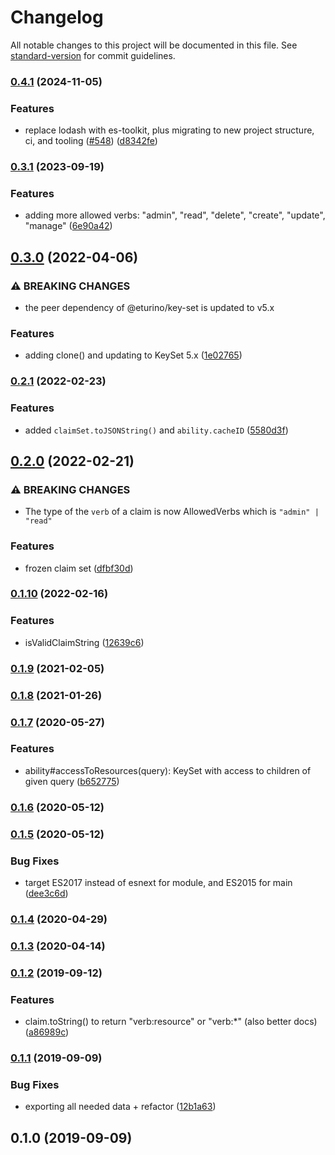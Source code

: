 # Changelog

All notable changes to this project will be documented in this file. See [standard-version](https://github.com/conventional-changelog/standard-version) for commit guidelines.

### [0.4.1](https://github.com/eturino/claims.ts/compare/v0.3.1...v0.4.1) (2024-11-05)


### Features

* replace lodash with es-toolkit, plus migrating to new project structure, ci, and tooling ([#548](https://github.com/eturino/claims.ts/issues/548)) ([d8342fe](https://github.com/eturino/claims.ts/commit/d8342fe3bdfcd70192a4a2eed79b3cc038087c6d))

### [0.3.1](https://github.com/eturino/claims.ts/compare/v0.3.0...v0.3.1) (2023-09-19)


### Features

* adding more allowed verbs: "admin", "read", "delete", "create", "update", "manage" ([6e90a42](https://github.com/eturino/claims.ts/commit/6e90a42a9fc6f7b59d26ffd93b78ef9b35050322))

## [0.3.0](https://github.com/eturino/claims.ts/compare/v0.2.1...v0.3.0) (2022-04-06)


### ⚠ BREAKING CHANGES

* the peer dependency of @eturino/key-set is updated to v5.x

### Features

* adding clone() and updating to KeySet 5.x ([1e02765](https://github.com/eturino/claims.ts/commit/1e02765af382e53851c433458328b50340be7edb))

### [0.2.1](https://github.com/eturino/claims.ts/compare/v0.2.0...v0.2.1) (2022-02-23)


### Features

* added `claimSet.toJSONString()` and `ability.cacheID` ([5580d3f](https://github.com/eturino/claims.ts/commit/5580d3f83ca0680cd4b49d5447128f0d5034317a))

## [0.2.0](https://github.com/eturino/claims.ts/compare/v0.1.10...v0.2.0) (2022-02-21)


### ⚠ BREAKING CHANGES

* The type of the `verb` of a claim is now AllowedVerbs which is `"admin" | "read"`

### Features

* frozen claim set ([dfbf30d](https://github.com/eturino/claims.ts/commit/dfbf30d278dd18fbbbbeee33a8e7e2c50bfd5fd1))

### [0.1.10](https://github.com/eturino/claims.ts/compare/v0.1.9...v0.1.10) (2022-02-16)


### Features

* isValidClaimString ([12639c6](https://github.com/eturino/claims.ts/commit/12639c69c07d838705ec01c1ac414c823f177b91))

### [0.1.9](https://github.com/eturino/claims.ts/compare/v0.1.8...v0.1.9) (2021-02-05)

### [0.1.8](https://github.com/eturino/claims.ts/compare/v0.1.7...v0.1.8) (2021-01-26)

### [0.1.7](https://github.com/eturino/claims.ts/compare/v0.1.6...v0.1.7) (2020-05-27)


### Features

* ability#accessToResources(query): KeySet<string> with access to children of given query ([b652775](https://github.com/eturino/claims.ts/commit/b65277529c565f0d0d9ba30b9d0b1b83695d5321))

### [0.1.6](https://github.com/eturino/claims.ts/compare/v0.1.5...v0.1.6) (2020-05-12)

### [0.1.5](https://github.com/eturino/claims.ts/compare/v0.1.4...v0.1.5) (2020-05-12)


### Bug Fixes

* target ES2017 instead of esnext for module, and ES2015 for main ([dee3c6d](https://github.com/eturino/claims.ts/commit/dee3c6dc869c2c7f9a9a28f4038027c20c4c9765))

### [0.1.4](https://github.com/eturino/claims.ts/compare/v0.1.3...v0.1.4) (2020-04-29)

### [0.1.3](https://github.com/eturino/claims.ts/compare/v0.1.2...v0.1.3) (2020-04-14)

### [0.1.2](https://github.com/eturino/claims.ts/compare/v0.1.1...v0.1.2) (2019-09-12)


### Features

* claim.toString() to return "verb:resource" or "verb:*" (also better docs) ([a86989c](https://github.com/eturino/claims.ts/commit/a86989c))

### [0.1.1](https://github.com/eturino/claims.ts/compare/v0.1.0...v0.1.1) (2019-09-09)


### Bug Fixes

* exporting all needed data + refactor ([12b1a63](https://github.com/eturino/claims.ts/commit/12b1a63))

## 0.1.0 (2019-09-09)
